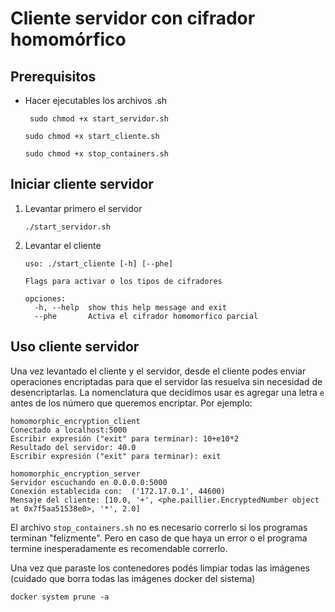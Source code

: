 # Cliente servidor con cifrador homomórfico

## Prerequisitos

- Hacer ejecutables los archivos .sh
   ```Terminal
    sudo chmod +x start_servidor.sh
   ```
   ```Terminal
   sudo chmod +x start_cliente.sh
   ```
   ```Terminal
   sudo chmod +x stop_containers.sh
   ```

## Iniciar cliente servidor

1. Levantar primero el servidor
   ```Terminal
   ./start_servidor.sh
   ```

2. Levantar el cliente
    ```Terminal
    uso: ./start_cliente [-h] [--phe]
    
    Flags para activar o los tipos de cifradores
    
    opciones:
      -h, --help  show this help message and exit
      --phe       Activa el cifrador homomorfico parcial
    ```

## Uso cliente servidor

Una vez levantado el cliente y el servidor, desde el cliente podes enviar operaciones encriptadas para que el servidor las resuelva sin necesidad de desencriptarlas. La nomenclatura que decidimos usar es agregar una letra `e` antes de los número que queremos encriptar. Por ejemplo:
```Terminal
homomorphic_encryption_client
Conectado a localhost:5000
Escribir expresión ("exit" para terminar): 10+e10*2
Resultado del servidor: 40.0
Escribir expresión ("exit" para terminar): exit
```

```Terminal
homomorphic_encryption_server
Servidor escuchando en 0.0.0.0:5000
Conexión establecida con:  ('172.17.0.1', 44600)
Mensaje del cliente: [10.0, '+', <phe.paillier.EncryptedNumber object at 0x7f5aa51538e0>, '*', 2.0]
```


El archivo `stop_containers.sh` no es necesario correrlo si los programas terminan "felizmente". Pero en caso de que
haya un
error o el programa termine inesperadamente es recomendable correrlo.

Una vez que paraste los contenedores podés limpiar todas las imágenes (cuidado que borra todas las imágenes docker del
sistema)

```Terminal
docker system prune -a
```
